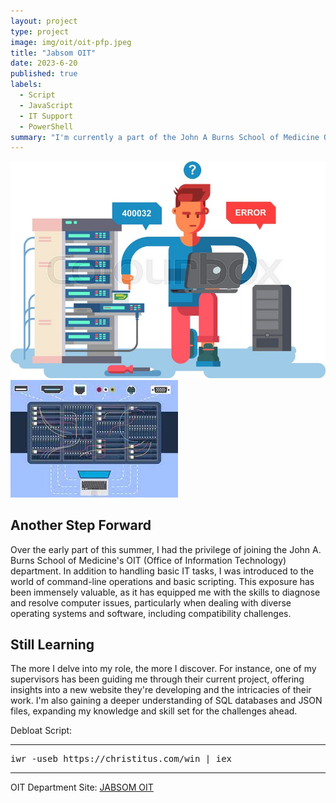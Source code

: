 ```yaml
---
layout: project
type: project
image: img/oit/oit-pfp.jpeg
title: "Jabsom OIT"
date: 2023-6-20
published: true
labels:
  - Script
  - JavaScript
  - IT Support
  - PowerShell
summary: "I'm currently a part of the John A Burns School of Medicine OIT Department."
---
```


<img class="img-fluid" src="../img/oit/oit.jpeg"><img class="img-fluid" src="../img/oit/oit1.jpeg">

## Another Step Forward

Over the early part of this summer, I had the privilege of joining the John A. Burns School of Medicine's OIT (Office of Information Technology) department. In addition to handling basic IT tasks, I was introduced to the world of command-line operations and basic scripting. This exposure has been immensely valuable, as it has equipped me with the skills to diagnose and resolve computer issues, particularly when dealing with diverse operating systems and software, including compatibility challenges.

## Still Learning

The more I delve into my role, the more I discover. For instance, one of my supervisors has been guiding me through their current project, offering insights into a new website they're developing and the intricacies of their work. I'm also gaining a deeper understanding of SQL databases and JSON files, expanding my knowledge and skill set for the challenges ahead.

Debloat Script:

<hr>
<pre>
iwr -useb https://christitus.com/win | iex
</pre>
<hr>

OIT Department Site: [JABSOM OIT](https://oit.jabsom.hawaii.edu/)
